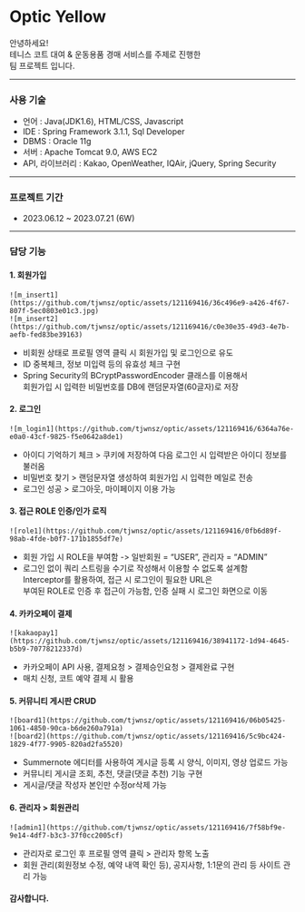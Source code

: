 # Optic Yellow
안녕하세요! <br>
테니스 코트 대여 & 운동용품 경매 서비스를 주제로 진행한 <br>
팀 프로젝트 입니다.

<hr>

### 사용 기술
<ul>
    <li>언어 : Java(JDK1.6), HTML/CSS, Javascript</li>
    <li>IDE : Spring Framework 3.1.1, Sql Developer</li>
    <li>DBMS : Oracle 11g</li>
    <li>서버 : Apache Tomcat 9.0, AWS EC2</li>
    <li>API, 라이브러리 : Kakao, OpenWeather, IQAir, jQuery, Spring Security</li>
</ul>

<hr>

### 프로젝트 기간
<ul>
    <li>2023.06.12 ~ 2023.07.21 (6W)</li>
</ul>

<hr>

### 담당 기능

#### 1. 회원가입
    ![m_insert1](https://github.com/tjwnsz/optic/assets/121169416/36c496e9-a426-4f67-807f-5ec0803e01c3.jpg)
    ![m_insert2](https://github.com/tjwnsz/optic/assets/121169416/c0e30e35-49d3-4e7b-aefb-fed83be39163)
<ul>
    <li>비회원 상태로 프로필 영역 클릭 시 회원가입 및 로그인으로 유도</li>
    <li>ID 중복체크, 정보 미입력 등의 유효성 체크 구현</li>
    <li>Spring Security의 BCryptPasswordEncoder 클래스를 이용해서<br>
  회원가입 시 입력한 비밀번호를 DB에 랜덤문자열(60글자)로 저장</li>
</ul>

#### 2. 로그인
    ![m_login1](https://github.com/tjwnsz/optic/assets/121169416/6364a76e-e0a0-43cf-9825-f5e0642a8de1)
<ul>
    <li>아이디 기억하기 체크 > 쿠키에 저장하여 다음 로그인 시 입력받은 아이디 정보를 불러옴</li>
    <li>비밀번호  찾기 > 랜덤문자열 생성하여 회원가입 시 입력한 메일로 전송</li>
    <li>로그인 성공 > 로그아웃, 마이페이지 이용 가능</li>
</ul>

#### 3. 접근 ROLE 인증/인가 로직
    ![role1](https://github.com/tjwnsz/optic/assets/121169416/0fb6d89f-98ab-4fde-b0f7-171b1855df7e)
<ul>
    <li>회원 가입 시 ROLE을 부여함 -> 일반회원 = “USER”, 관리자 = “ADMIN”</li>
    <li>로그인 없이 쿼리 스트링을 수기로 작성해서 이용할 수 없도록 설계함<br>
    Interceptor를 활용하여, 접근 시 로그인이 필요한 URL은<br>
    부여된 ROLE로 인증 후 접근이 가능함, 인증 실패 시 로그인 화면으로 이동</li>
</ul>

#### 4. 카카오페이 결제
    ![kakaopay1](https://github.com/tjwnsz/optic/assets/121169416/38941172-1d94-4645-b5b9-70778212337d)
<ul>
    <li>카카오페이 API 사용, 결제요청 > 결제승인요청 > 결제완료 구현</li>
    <li>매치 신청, 코트 예약 결제 시 활용</li>
</ul>

#### 5. 커뮤니티 게시판 CRUD
    ![board1](https://github.com/tjwnsz/optic/assets/121169416/06b05425-1061-4850-90ca-b6de260a791a)
    ![board2](https://github.com/tjwnsz/optic/assets/121169416/5c9bc424-1829-4f77-9905-820ad2fa5520)
<ul>
    <li>Summernote 에디터를 사용하여 게시글 등록 시 양식, 이미지, 영상 업로드 가능</li>
    <li>커뮤니티 게시글 조회, 추천, 댓글(댓글 추천) 기능 구현</li>
    <li>게시글/댓글 작성자 본인만 수정or삭제 가능</li>
</ul>

#### 6. 관리자 > 회원관리
    ![admin1](https://github.com/tjwnsz/optic/assets/121169416/7f58bf9e-9e14-4df7-b3c3-37f0cc2005cf)
<ul>
    <li>관리자로 로그인 후 프로필 영역 클릭 > 관리자 항목 노출</li>
    <li>회원 관리(회원정보 수정, 예약 내역 확인 등),
    공지사항, 1:1문의 관리 등 사이트 관리 가능</li>
</ul>

#### 감사합니다.
